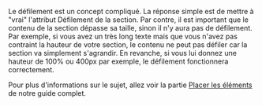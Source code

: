 Le défilement est un concept compliqué. La réponse simple est de mettre à "vrai" l'attribut Défilement de la section. Par contre, il est important que le contenu de la section dépasse sa taille, sinon il n'y aura pas de défilement. Par exemple, si vous avez un très long texte mais que vous n'avez pas contraint la hauteur de votre section, le contenu ne peut pas défiler car la section va simplement s'agrandir. En revanche, si vous lui donnez une hauteur de 100% ou 400px par exemple, le défilement fonctionnera correctement.

Pour plus d'informations sur le sujet, allez voir la partie [Placer les éléments](https://www.notion.so/voltapp/Placer-les-l-ments-50de2471ce24447baf0be24281fe3de5) de notre guide complet.
